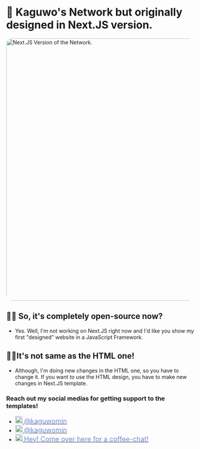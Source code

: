 # 📝 Kaguwo's Network but originally designed in Next.JS version. 

<img src="https://kaguwo.is-inside.me/vZZZdPgJ.png" alt="Next.JS Version of the Network." style="border-radius: 16px; weight: 700px; height: 700px;" />

## 💁‍♂️ So, it's completely open-source now?

- Yes. Well, I'm not working on Next.JS right now and I'd like you show my first "designed" website in a JavaScript Framework.

## 🤦‍♂️It's not same as the HTML one!

- Although, I'm doing new changes in the HTML one, so you have to change it. If you want to use the HTML design, you have to make new changes in Next.JS template.

### Reach out my social medias for getting support to the templates!

* <div style="text-align:left; text-decoration:none; "><a href="https://twitter.com/kaguwomin"><img  src="https://kaguwo.is-inside.me/7sXmyvh3.png" height="auto"  width="20" style="text-decoration:none; "> <span style="font-size:18px; text-decoration:none; color:#7289da; ">@kaguwomin</span></a></div>

* <div style="text-align:left; text-decoration:none; "><a href="https://www.instagram.com/kaguwomin/"><img  src="https://kaguwo.is-inside.me/jTjdRTua.png" height="auto"  width="20" style="text-decoration:none; "> <span style="font-size:18px; text-decoration:none; color:#7289da; ">@kaguwomin</span></a></div>

* <div style="text-align:left; text-decoration:none; "><a href="https://kaguwo.com/discord"><img  src="https://kaguwo.is-inside.me/7S6uQceQ.png" height="auto"  width="20" style="text-decoration:none; "> <span style="font-size:18px; text-decoration:none; color:#7289da; ">Hey! Come over here for a coffee-chat!</span></a></div>
